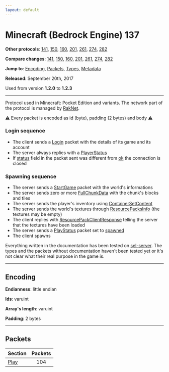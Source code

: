 ```yaml
---
layout: default
---
```


# Minecraft (Bedrock Engine) 137

**Other protocols**: [141](./bedrock137), [150](./bedrock137), [160](./bedrock137), [201](./bedrock137), [261](./bedrock137), [274](./bedrock137), [282](./bedrock137)

**Compare changes**: [141](../diff/bedrock/137-141), [150](../diff/bedrock/137-150), [160](../diff/bedrock/137-160), [201](../diff/bedrock/137-201), [261](../diff/bedrock/137-261), [274](../diff/bedrock/137-274), [282](../diff/bedrock/137-282)

**Jump to**: [Encoding](#encoding), [Packets](#packets), [Types](bedrock137/types), [Metadata](bedrock137/metadata)

**Released**: September 20th, 2017

Used from version **1.2.0** to **1.2.3**

-----
Protocol used in Minecraft: Pocket Edition and variants. The network part of the protocol is managed by [RakNet](../raknet/8.html).

⚠ Every packet is encoded as id (byte), padding (2 bytes) and body ⚠

### Login sequence
+ The client sends a [Login](#play_login) packet with the details of its game and its account
+ The server always replies with a [PlayerStatus](#play_play-status)
+ If [status](#play_play-status_status) field in the packet sent was different from [ok](#play_play-status_status_ok) the connection is closed

### Spawning sequence
+ The server sends a [StartGame](#play_start-game) packet with the world's informations
+ The server sends zero or more [FullChunkData](#play_full-chunk-data) with the chunk's blocks and tiles
+ The server sends the player's inventory using [ContainerSetContent](#play_container-set-content)
+ The server sends the world's textures through [ResourcePacksInfo](#play_resource-packs-info) (the textures may be empty)
+ The client replies with [ResourcePackClientResponse](#play_resource-pack-client-response) telling the server that the textures have been loaded
+ The server sends a [PlayStatus](#play_play-status) packet set to [spawned](#play_play-status_status_spawned)
+ The client spawns

Everything written in the documentation has been tested on [sel-server](https://github.com/sel-project/sel-server). The types and the packets without documentation haven't been tested yet or it's not clear what their real purpose in the game is.

-----
## Encoding

**Endianness**: little endian

**Ids**: varuint

**Array's length**: varuint

**Padding**: 2 bytes

-----
## Packets

Section | Packets
---|:---:
[Play](bedrock137/play) | 104
